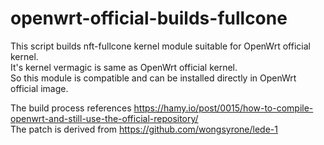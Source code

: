 # openwrt-official-builds-fullcone
This script builds nft-fullcone kernel module suitable for OpenWrt official kernel. \
It's kernel vermagic is same as OpenWrt official kernel. \
So this module is compatible and can be installed directly in OpenWrt official image.

The build process references https://hamy.io/post/0015/how-to-compile-openwrt-and-still-use-the-official-repository/ \
The patch is derived from https://github.com/wongsyrone/lede-1
